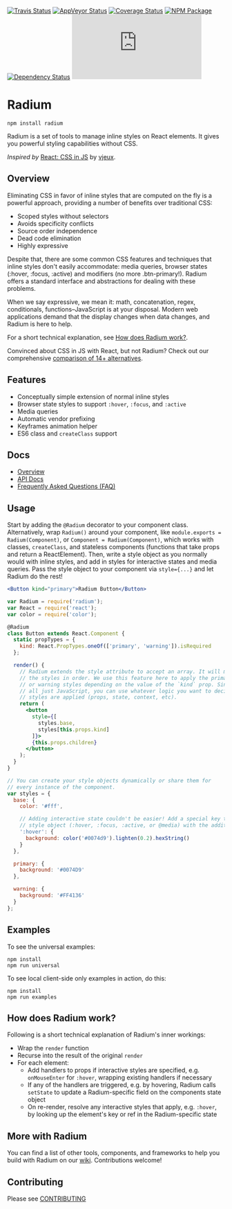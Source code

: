 [![Travis Status][trav_img]][trav_site]
[![AppVeyor Status][appveyor_img]][appveyor_site]
[![Coverage Status][cov_img]][cov_site]
[![NPM Package][npm_img]][npm_site]
[![Dependency Status][david_img]][david_site]
![gzipped size][size_img]

# Radium

```
npm install radium
```

Radium is a set of tools to manage inline styles on React elements. It gives you powerful styling capabilities without CSS.

_Inspired by_ <a href="https://speakerdeck.com/vjeux/react-css-in-js">React: CSS in JS</a>
by <a href="https://twitter.com/Vjeux">vjeux</a>.

## Overview

Eliminating CSS in favor of inline styles that are computed on the fly is a powerful approach, providing a number of benefits over traditional CSS:

- Scoped styles without selectors
- Avoids specificity conflicts
- Source order independence
- Dead code elimination
- Highly expressive

Despite that, there are some common CSS features and techniques that inline styles don't easily accommodate: media queries, browser states (:hover, :focus, :active) and modifiers (no more .btn-primary!). Radium offers a standard interface and abstractions for dealing with these problems.

When we say expressive, we mean it: math, concatenation, regex, conditionals, functions–JavaScript is at your disposal. Modern web applications demand that the display changes when data changes, and Radium is here to help.

For a short technical explanation, see [How does Radium work?](#how-does-radium-work).

Convinced about CSS in JS with React, but not Radium? Check out our comprehensive [comparison of 14+ alternatives][docs_comparison].

## Features

* Conceptually simple extension of normal inline styles
* Browser state styles to support `:hover`, `:focus`, and `:active`
* Media queries
* Automatic vendor prefixing
* Keyframes animation helper
* ES6 class and `createClass` support

## Docs

- [Overview][docs_guides]
- [API Docs][docs_api]
- [Frequently Asked Questions (FAQ)][docs_faq]

## Usage

Start by adding the `@Radium` decorator to your component class. Alternatively, wrap `Radium()` around your component, like `module.exports = Radium(Component)`, or `Component = Radium(Component)`, which works with classes, `createClass`, and stateless components (functions that take props and return a ReactElement). Then, write a style object as you normally would with inline styles, and add in styles for interactive states and media queries. Pass the style object to your component via `style={...}` and let Radium do the rest!

```jsx
<Button kind="primary">Radium Button</Button>
```

```jsx
var Radium = require('radium');
var React = require('react');
var color = require('color');

@Radium
class Button extends React.Component {
  static propTypes = {
    kind: React.PropTypes.oneOf(['primary', 'warning']).isRequired
  };

  render() {
    // Radium extends the style attribute to accept an array. It will merge
    // the styles in order. We use this feature here to apply the primary
    // or warning styles depending on the value of the `kind` prop. Since its
    // all just JavaScript, you can use whatever logic you want to decide which
    // styles are applied (props, state, context, etc).
    return (
      <button
        style={[
          styles.base,
          styles[this.props.kind]
        ]}>
        {this.props.children}
      </button>
    );
  }
}

// You can create your style objects dynamically or share them for
// every instance of the component.
var styles = {
  base: {
    color: '#fff',

    // Adding interactive state couldn't be easier! Add a special key to your
    // style object (:hover, :focus, :active, or @media) with the additional rules.
    ':hover': {
      background: color('#0074d9').lighten(0.2).hexString()
    }
  },

  primary: {
    background: '#0074D9'
  },

  warning: {
    background: '#FF4136'
  }
};
```

## Examples

To see the universal examples:

```
npm install
npm run universal
```

To see local client-side only examples in action, do this:

```
npm install
npm run examples
```

## How does Radium work?

Following is a short technical explanation of Radium's inner workings:

- Wrap the `render` function
- Recurse into the result of the original `render`
- For each element:
  - Add handlers to props if interactive styles are specified, e.g. `onMouseEnter` for `:hover`, wrapping existing handlers if necessary
  - If any of the handlers are triggered, e.g. by hovering, Radium calls `setState` to update a Radium-specific field on the components state object
  - On re-render, resolve any interactive styles that apply, e.g. `:hover`, by looking up the element's key or ref in the Radium-specific state

## More with Radium

You can find a list of other tools, components, and frameworks to help you build with Radium on our [wiki](https://github.com/FormidableLabs/radium/wiki). Contributions welcome!

## Contributing

Please see [CONTRIBUTING](https://github.com/FormidableLabs/radium/blob/master/CONTRIBUTING.md)

[trav_img]: https://api.travis-ci.org/FormidableLabs/radium.svg
[trav_site]: https://travis-ci.org/FormidableLabs/radium
[cov_img]: https://img.shields.io/coveralls/FormidableLabs/radium.svg
[cov_site]: https://coveralls.io/r/FormidableLabs/radium
[npm_img]: https://img.shields.io/npm/v/radium.svg
[npm_site]: https://www.npmjs.org/package/radium
[david_img]: https://img.shields.io/david/FormidableLabs/radium.svg
[david_site]: https://david-dm.org/FormidableLabs/radium
[size_img]: https://badges.herokuapp.com/size/npm/radium/dist/radium.min.js?gzip=true&label=gzipped
[docs_comparison]: https://github.com/FormidableLabs/radium/tree/master/docs/comparison
[docs_guides]: https://github.com/FormidableLabs/radium/tree/master/docs/guides
[docs_api]: https://github.com/FormidableLabs/radium/tree/master/docs/api
[docs_faq]: https://github.com/FormidableLabs/radium/tree/master/docs/faq
[appveyor_img]: https://ci.appveyor.com/api/projects/status/github/formidablelabs/radium?branch=master&svg=true
[appveyor_site]: https://ci.appveyor.com/project/ryan-roemer/radium
